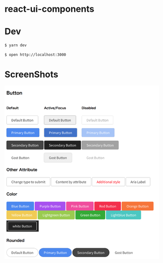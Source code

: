 # react-ui-components

# Dev

```bash
$ yarn dev
```
```bash
$ open http://localhost:3000
```

# ScreenShots

<img src="ss.png" width="850" alt="SS">
